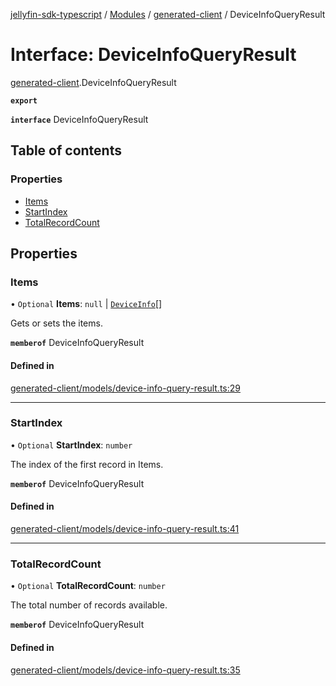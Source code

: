 [jellyfin-sdk-typescript](../README.md) / [Modules](../modules.md) / [generated-client](../modules/generated_client.md) / DeviceInfoQueryResult

# Interface: DeviceInfoQueryResult

[generated-client](../modules/generated_client.md).DeviceInfoQueryResult

**`export`**

**`interface`** DeviceInfoQueryResult

## Table of contents

### Properties

- [Items](generated_client.DeviceInfoQueryResult.md#items)
- [StartIndex](generated_client.DeviceInfoQueryResult.md#startindex)
- [TotalRecordCount](generated_client.DeviceInfoQueryResult.md#totalrecordcount)

## Properties

### Items

• `Optional` **Items**: ``null`` \| [`DeviceInfo`](generated_client.DeviceInfo.md)[]

Gets or sets the items.

**`memberof`** DeviceInfoQueryResult

#### Defined in

[generated-client/models/device-info-query-result.ts:29](https://github.com/thornbill/jellyfin-sdk-typescript/blob/b0f5501/src/generated-client/models/device-info-query-result.ts#L29)

___

### StartIndex

• `Optional` **StartIndex**: `number`

The index of the first record in Items.

**`memberof`** DeviceInfoQueryResult

#### Defined in

[generated-client/models/device-info-query-result.ts:41](https://github.com/thornbill/jellyfin-sdk-typescript/blob/b0f5501/src/generated-client/models/device-info-query-result.ts#L41)

___

### TotalRecordCount

• `Optional` **TotalRecordCount**: `number`

The total number of records available.

**`memberof`** DeviceInfoQueryResult

#### Defined in

[generated-client/models/device-info-query-result.ts:35](https://github.com/thornbill/jellyfin-sdk-typescript/blob/b0f5501/src/generated-client/models/device-info-query-result.ts#L35)
